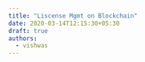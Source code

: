 ```yaml
---
title: "Liscense Mgmt on Blockchain"
date: 2020-03-14T12:15:30+05:30
draft: true
authors: 
  - vishwas
---
```




